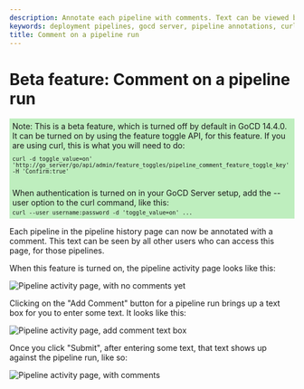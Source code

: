 ```yaml
---
description: Annotate each pipeline with comments. Text can be viewed by users who can access the pipeline page.
keywords: deployment pipelines, gocd server, pipeline annotations, curl command, feature toggle, continuous delivery, continuous deployment
title: Comment on a pipeline run
---
```


# Beta feature: Comment on a pipeline run

<div style="background-color: rgba(0, 192, 0, 0.25); padding: 5px; margin-bottom: 1em">
  Note: This is a beta feature, which is turned off by default in GoCD 14.4.0. It can be turned on by using the feature
  toggle API, for this feature. If you are using curl, this is what you will need to do:

  <div style="font-family: monospace; font-size: 70%; padding-top: 1em; padding-bottom: 1em">curl -d toggle_value=on' 'http://go_server/go/api/admin/feature_toggles/pipeline_comment_feature_toggle_key' -H 'Confirm:true'</div>

  When authentication is turned on in your GoCD Server setup, add the --user option to the curl command, like this:

  <div style="font-family: monospace; font-size: 70%; margin-top: -1em">curl --user username:password -d 'toggle_value=on' ...</div>
</div>

Each pipeline in the pipeline history page can now be annotated with a
comment. This text can be seen by all other users who can access this page, for those pipelines.

When this feature is turned on, the pipeline activity page looks like this:

![Pipeline activity page, with no comments yet](../images/pipeline_comment_1.png)

Clicking on the "Add Comment" button for a pipeline run brings up a text box for you to enter some text. It looks
like this:

![Pipeline activity page, add comment text box](../images/pipeline_comment_2.png)

Once you click "Submit", after entering some text, that text shows up against the pipeline run, like so:

![Pipeline activity page, with comments](../images/pipeline_comment_3.png)
